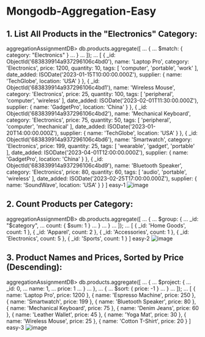 # Mongodb-Aggregation-Easy
## 1. List All Products in the "Electronics" Category:
aggregationAssignmentDB> db.products.aggregate([ ... { ... $match: { category: "Electronics" } ... } ... ]); ... [ { _id: ObjectId('683839914a937296106c4bd0'), name: 'Laptop Pro', category: 'Electronics', price: 1200, quantity: 10, tags: [ 'computer', 'portable', 'work' ], date_added: ISODate('2023-01-15T10:00:00.000Z'), supplier: { name: 'TechGlobe', location: 'USA' } }, { _id: ObjectId('683839914a937296106c4bd1'), name: 'Wireless Mouse', category: 'Electronics', price: 25, quantity: 100, tags: [ 'peripheral', 'computer', 'wireless' ], date_added: ISODate('2023-02-01T11:30:00.000Z'), supplier: { name: 'GadgetPro', location: 'China' } }, { _id: ObjectId('683839914a937296106c4bd2'), name: 'Mechanical Keyboard', category: 'Electronics', price: 75, quantity: 50, tags: [ 'peripheral', 'computer', 'mechanical' ], date_added: ISODate('2023-01-20T14:00:00.000Z'), supplier: { name: 'TechGlobe', location: 'USA' } }, { _id: ObjectId('683839914a937296106c4bd6'), name: 'Smartwatch', category: 'Electronics', price: 199, quantity: 25, tags: [ 'wearable', 'gadget', 'portable' ], date_added: ISODate('2023-04-01T12:00:00.000Z'), supplier: { name: 'GadgetPro', location: 'China' } }, { _id: ObjectId('683839914a937296106c4bd9'), name: 'Bluetooth Speaker', category: 'Electronics', price: 80, quantity: 60, tags: [ 'audio', 'portable', 'wireless' ], date_added: ISODate('2023-02-25T17:00:00.000Z'), supplier: { name: 'SoundWave', location: 'USA' } } ] easy-1
![image](https://github.com/user-attachments/assets/55af0f7b-3c70-49ed-b180-748f47612951)

## 2. Count Products per Category:
aggregationAssignmentDB> db.products.aggregate([ ... { ... $group: { ... _id: "$category", ... count: { $sum: 1 } ... } ... } ... ]); ... [ { _id: 'Home Goods', count: 1 }, { _id: 'Apparel', count: 2 }, { _id: 'Accessories', count: 1 }, { _id: 'Electronics', count: 5 }, { _id: 'Sports', count: 1 } ] easy-2
![image](https://github.com/user-attachments/assets/18c1a075-e1ee-4262-82c8-992ec8412bab)

##  3. Product Names and Prices, Sorted by Price (Descending):
aggregationAssignmentDB> db.products.aggregate([ ... { ... $project: { ... _id: 0, ... name: 1, ... price: 1 ... } ... }, ... { ... $sort: { price: -1 } ... } ... ]); ... [ { name: 'Laptop Pro', price: 1200 }, { name: 'Espresso Machine', price: 250 }, { name: 'Smartwatch', price: 199 }, { name: 'Bluetooth Speaker', price: 80 }, { name: 'Mechanical Keyboard', price: 75 }, { name: 'Denim Jeans', price: 60 }, { name: 'Leather Wallet', price: 45 }, { name: 'Yoga Mat', price: 30 }, { name: 'Wireless Mouse', price: 25 }, { name: 'Cotton T-Shirt', price: 20 } ] easy-3
![image](https://github.com/user-attachments/assets/65f2e8fc-24d6-40ec-8677-75425e8ae67a)
